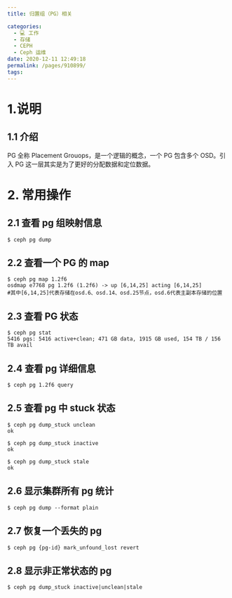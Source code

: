 ```yaml
---
title: 归置组（PG）相关

categories: 
  - 💻 工作
  - 存储
  - CEPH
  - Ceph 运维
date: 2020-12-11 12:49:18
permalink: /pages/910899/
tags: 
---
```

# 1.说明
## 1.1 介绍
PG 全称 Placement Grouops，是一个逻辑的概念，一个 PG 包含多个 OSD。引入 PG 这一层其实是为了更好的分配数据和定位数据。

# 2. 常用操作
## 2.1 查看 pg 组映射信息
```plain
$ ceph pg dump
```

## 2.2 查看一个 PG 的 map
```plain
$ ceph pg map 1.2f6
osdmap e7768 pg 1.2f6 (1.2f6) -> up [6,14,25] acting [6,14,25]  
#其中[6,14,25]代表存储在osd.6、osd.14、osd.25节点，osd.6代表主副本存储的位置
```

## 2.3 查看 PG 状态
```plain
$ ceph pg stat
5416 pgs: 5416 active+clean; 471 GB data, 1915 GB used, 154 TB / 156 TB avail
```

## 2.4 查看 pg 详细信息
```plain
$ ceph pg 1.2f6 query
```

## 2.5 查看 pg 中 stuck 状态
```plain
$ ceph pg dump_stuck unclean
ok
 
$ ceph pg dump_stuck inactive
ok
 
$ ceph pg dump_stuck stale
ok
```

## 2.6 显示集群所有 pg 统计
```plain
$ ceph pg dump --format plain
```

## 2.7 恢复一个丢失的 pg
```plain
$ ceph pg {pg-id} mark_unfound_lost revert
```

## 2.8 显示非正常状态的 pg
```plain
$ ceph pg dump_stuck inactive|unclean|stale
```




